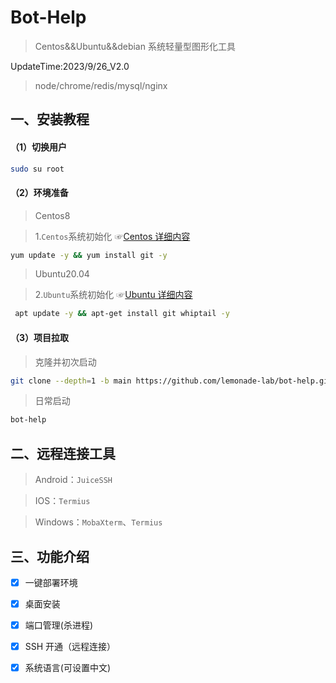 # Bot-Help

> Centos&&Ubuntu&&debian 系统轻量型图形化工具

UpdateTime:2023/9/26_V2.0

> node/chrome/redis/mysql/nginx

## 一、安装教程

#### （1）切换用户
```sh
sudo su root
```

#### （2）环境准备

>  Centos8 

> 1.`Centos`系统初始化 ☞[Centos 详细内容](./centos/README.md)


```sh
yum update -y && yum install git -y
```

>  Ubuntu20.04 

> 2.`Ubuntu`系统初始化 ☞[Ubuntu 详细内容](./ubuntu/README.md)

```sh
 apt update -y && apt-get install git whiptail -y
```

#### （3）项目拉取

> 克隆并初次启动

```sh
git clone --depth=1 -b main https://github.com/lemonade-lab/bot-help.git  /bot-help && chmod +x /bot-help/*/*.sh  && sh /bot-help/install.sh
```

> 日常启动

```sh
bot-help
```

## 二、远程连接工具

> Android：`JuiceSSH`

> IOS：`Termius`

> Windows：`MobaXterm`、`Termius`

## 三、功能介绍

- [x] 一键部署环境
- [x] 桌面安装
- [x] 端口管理(杀进程)
- [x] SSH 开通（远程连接）
- [x] 系统语言(可设置中文)

